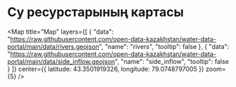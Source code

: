 # Су ресурстарының картасы

<Map
  title="Map"
  layers={[
    {
      "data": "https://raw.githubusercontent.com/open-data-kazakhstan/water-data-portal/main/data/rivers.geojson",
      "name": "rivers",
      "tooltip": false
    },
    {
      "data": "https://raw.githubusercontent.com/open-data-kazakhstan/water-data-portal/main/data/side_inflow.geojson",
      "name": "side_inflow",
      "tooltip": false
    }
  ]}
  center={{
    latitude: 43.3501919326,
    longitude: 79.0748797005
  }}
  zoom={5}
/>